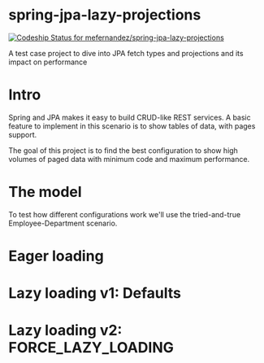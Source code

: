 # spring-jpa-lazy-projections
[ ![Codeship Status for mefernandez/spring-jpa-lazy-projections](https://app.codeship.com/projects/8f6f7cb0-9054-0134-93d5-6e4574ccc4bb/status?branch=master)](https://app.codeship.com/projects/185759)

A test case project to dive into JPA fetch types and projections and its impact on performance

# Intro

Spring and JPA makes it easy to build CRUD-like REST services.
A basic feature to implement in this scenario is to show tables of data, with pages support.

The goal of this project is to find the best configuration to show high volumes of paged data with minimum code and maximum performance.

# The model

To test how different configurations work we'll use the tried-and-true Employee-Department scenario.

# Eager loading

# Lazy loading v1: Defaults

# Lazy loading v2: FORCE_LAZY_LOADING
